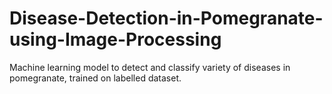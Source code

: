 # Disease-Detection-in-Pomegranate-using-Image-Processing
Machine learning model to detect and classify variety of diseases in pomegranate, trained on labelled dataset.

